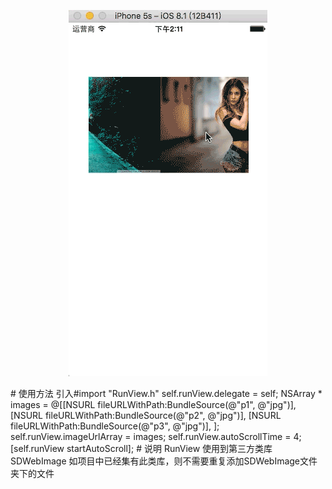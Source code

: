<p align="center" >
  <img src="RunView.gif" title="RunView" float=left>
</p>
# 使用方法
    引入#import "RunView.h"
    self.runView.delegate = self;
    NSArray * images = @[[NSURL fileURLWithPath:BundleSource(@"p1", @"jpg")],
                         [NSURL fileURLWithPath:BundleSource(@"p2", @"jpg")],
                         [NSURL fileURLWithPath:BundleSource(@"p3", @"jpg")],
                         ];
    self.runView.imageUrlArray = images;
    self.runView.autoScrollTime = 4;
    [self.runView startAutoScroll];
# 说明
  RunView 使用到第三方类库 SDWebImage 如项目中已经集有此类库，则不需要重复添加SDWebImage文件夹下的文件
